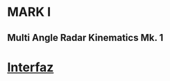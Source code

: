 # MARK I

## Multi Angle Radar Kinematics Mk. 1

# [Interfaz](https://nicolasnobili.github.io/MARK-1/)
